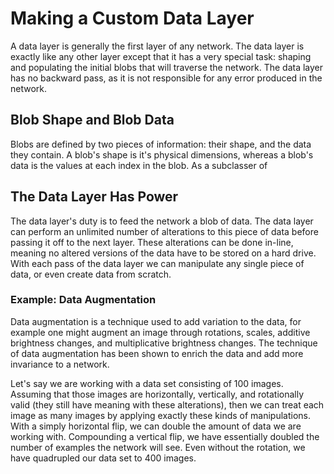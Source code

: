 # Making a Custom Data Layer

A data layer is generally the first layer of any network. The data layer is exactly like any other layer except that it has a very special task: shaping and populating the initial blobs that will traverse the network. The data layer has no backward pass, as it is not responsible for any error produced in the network.

## Blob Shape and Blob Data

Blobs are defined by two pieces of information: their shape, and the data they contain. A blob's shape is it's physical dimensions, whereas a blob's data is the values at each index in the blob. As a subclasser of 

## The Data Layer Has Power

The data layer's duty is to feed the network a blob of data. The data layer can perform an unlimited number of alterations to this piece of data before passing it off to the next layer. These alterations can be done in-line, meaning no altered versions of the data have to be stored on a hard drive. With each pass of the data layer we can manipulate any single piece of data, or even create data from scratch.

### Example: Data Augmentation

Data augmentation is a technique used to add variation to the data, for example one might augment an image through rotations, scales, additive brightness changes, and multiplicative brightness changes. The technique of data augmentation has been shown to enrich the data and add more invariance to a network.

Let's say we are working with a data set consisting of 100 images. Assuming that those images are horizontally, vertically, and rotationally valid (they still have meaning with these alterations), then we can treat each image as many images by applying exactly these kinds of manipulations. With a simply horizontal flip, we can double the amount of data we are working with. Compounding a vertical flip, we have essentially doubled the number of examples the network will see. Even without the rotation, we have quadrupled our data set to 400 images.